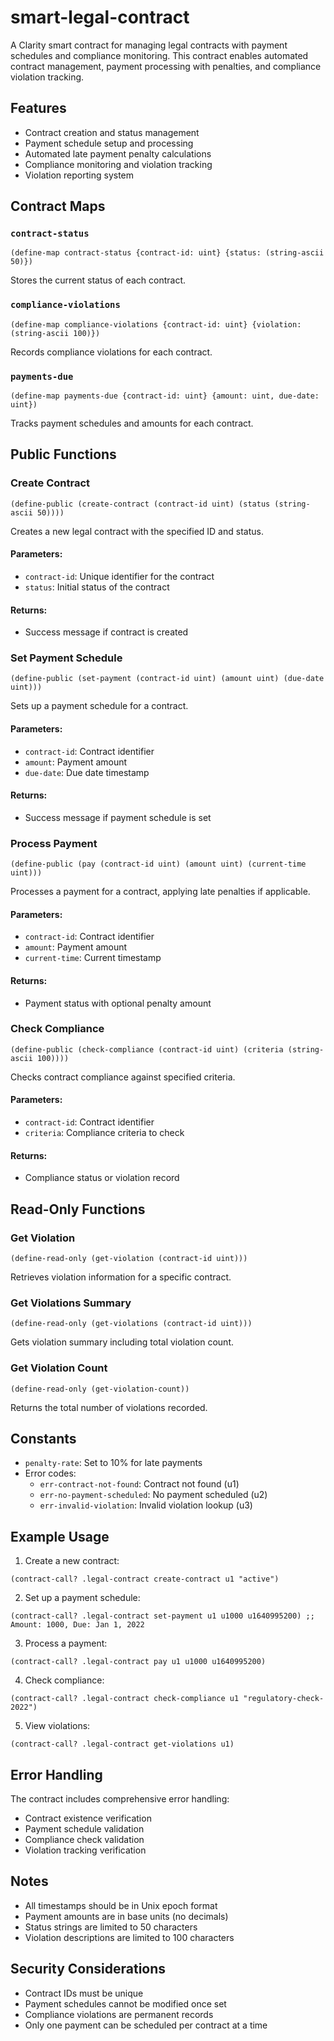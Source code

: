 # smart-legal-contract

A Clarity smart contract for managing legal contracts with payment schedules and compliance monitoring. This contract enables automated contract management, payment processing with penalties, and compliance violation tracking.

## Features

- Contract creation and status management
- Payment schedule setup and processing
- Automated late payment penalty calculations
- Compliance monitoring and violation tracking
- Violation reporting system

## Contract Maps

### `contract-status`
```clarity
(define-map contract-status {contract-id: uint} {status: (string-ascii 50)})
```
Stores the current status of each contract.

### `compliance-violations`
```clarity
(define-map compliance-violations {contract-id: uint} {violation: (string-ascii 100)})
```
Records compliance violations for each contract.

### `payments-due`
```clarity
(define-map payments-due {contract-id: uint} {amount: uint, due-date: uint})
```
Tracks payment schedules and amounts for each contract.

## Public Functions

### Create Contract
```clarity
(define-public (create-contract (contract-id uint) (status (string-ascii 50))))
```
Creates a new legal contract with the specified ID and status.

#### Parameters:
- `contract-id`: Unique identifier for the contract
- `status`: Initial status of the contract

#### Returns:
- Success message if contract is created

### Set Payment Schedule
```clarity
(define-public (set-payment (contract-id uint) (amount uint) (due-date uint)))
```
Sets up a payment schedule for a contract.

#### Parameters:
- `contract-id`: Contract identifier
- `amount`: Payment amount
- `due-date`: Due date timestamp

#### Returns:
- Success message if payment schedule is set

### Process Payment
```clarity
(define-public (pay (contract-id uint) (amount uint) (current-time uint)))
```
Processes a payment for a contract, applying late penalties if applicable.

#### Parameters:
- `contract-id`: Contract identifier
- `amount`: Payment amount
- `current-time`: Current timestamp

#### Returns:
- Payment status with optional penalty amount

### Check Compliance
```clarity
(define-public (check-compliance (contract-id uint) (criteria (string-ascii 100))))
```
Checks contract compliance against specified criteria.

#### Parameters:
- `contract-id`: Contract identifier
- `criteria`: Compliance criteria to check

#### Returns:
- Compliance status or violation record

## Read-Only Functions

### Get Violation
```clarity
(define-read-only (get-violation (contract-id uint)))
```
Retrieves violation information for a specific contract.

### Get Violations Summary
```clarity
(define-read-only (get-violations (contract-id uint)))
```
Gets violation summary including total violation count.

### Get Violation Count
```clarity
(define-read-only (get-violation-count))
```
Returns the total number of violations recorded.

## Constants

- `penalty-rate`: Set to 10% for late payments
- Error codes:
  - `err-contract-not-found`: Contract not found (u1)
  - `err-no-payment-scheduled`: No payment scheduled (u2)
  - `err-invalid-violation`: Invalid violation lookup (u3)

## Example Usage

1. Create a new contract:
```clarity
(contract-call? .legal-contract create-contract u1 "active")
```

2. Set up a payment schedule:
```clarity
(contract-call? .legal-contract set-payment u1 u1000 u1640995200) ;; Amount: 1000, Due: Jan 1, 2022
```

3. Process a payment:
```clarity
(contract-call? .legal-contract pay u1 u1000 u1640995200)
```

4. Check compliance:
```clarity
(contract-call? .legal-contract check-compliance u1 "regulatory-check-2022")
```

5. View violations:
```clarity
(contract-call? .legal-contract get-violations u1)
```

## Error Handling

The contract includes comprehensive error handling:
- Contract existence verification
- Payment schedule validation
- Compliance check validation
- Violation tracking verification

## Notes

- All timestamps should be in Unix epoch format
- Payment amounts are in base units (no decimals)
- Status strings are limited to 50 characters
- Violation descriptions are limited to 100 characters

## Security Considerations

- Contract IDs must be unique
- Payment schedules cannot be modified once set
- Compliance violations are permanent records
- Only one payment can be scheduled per contract at a time